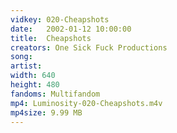 ```yaml
---
vidkey: 020-Cheapshots
date:   2002-01-12 10:00:00
title:  Cheapshots
creators: One Sick Fuck Productions
song: 
artist: 
width: 640
height: 480
fandoms: Multifandom
mp4: Luminosity-020-Cheapshots.m4v
mp4size: 9.99 MB
---
```


  <div>
  
  </div>
  
